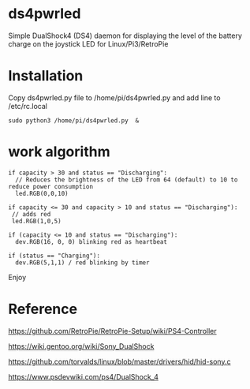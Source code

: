 # ds4pwrled
Simple DualShock4 (DS4) daemon for displaying the level of the battery charge on the joystick LED for Linux/Pi3/RetroPie

# Installation

Copy ds4pwrled.py file to /home/pi/ds4pwrled.py
and add line  to /etc/rc.local
```
sudo python3 /home/pi/ds4pwrled.py  &
```

# work algorithm
```
if capacity > 30 and status == "Discharging":
  // Reduces the brightness of the LED from 64 (default) to 10 to reduce power consumption
  led.RGB(0,0,10)
	
if capacity <= 30 and capacity > 10 and status == "Discharging"):
 // adds red
 led.RGB(1,0,5)
		
if (capacity <= 10 and status == "Discharging"):
  dev.RGB(16, 0, 0) blinking red as heartbeat
	
if (status == "Charging"):
  dev.RGB(5,1,1) / red blinking by timer
```

Enjoy

# Reference 
https://github.com/RetroPie/RetroPie-Setup/wiki/PS4-Controller

https://wiki.gentoo.org/wiki/Sony_DualShock

https://github.com/torvalds/linux/blob/master/drivers/hid/hid-sony.c

https://www.psdevwiki.com/ps4/DualShock_4
